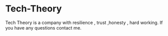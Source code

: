 # Tech-Theory
Tech Theory is a company with resilience , trust ,honesty , hard working. If you have any questions contact me. 
